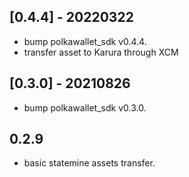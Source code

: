 ## [0.4.4] - 20220322

* bump polkawallet_sdk v0.4.4.
* transfer asset to Karura through XCM

## [0.3.0] - 20210826

* bump polkawallet_sdk v0.3.0.

## 0.2.9

* basic statemine assets transfer.
